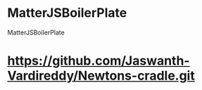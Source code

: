# MatterJSBoilerPlate
MatterJSBoilerPlate
# https://github.com/Jaswanth-Vardireddy/Newtons-cradle.git
